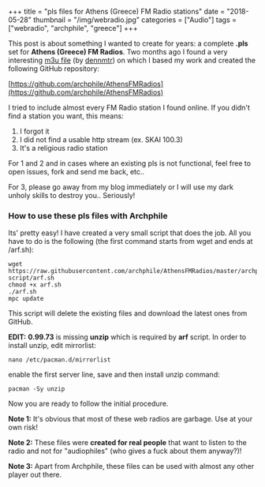 +++
title = "pls files for Athens (Greece) FM Radio stations"
date = "2018-05-28"
thumbnail = "/img/webradio.jpg"
categories = ["Audio"]
tags = ["webradio", "archphile", "greece"]
+++

This post is about something I wanted to create for years: a complete **.pls** set for **Athens (Greece) FM Radios**.
Two months ago I found a very interesting [m3u file](https://gist.github.com/dennmtr/ac14e66adca47e5f7d60) (by [dennmtr](https://github.com/dennmtr)) on which I based my work and created the following GitHub repository:

[https://github.com/archphile/AthensFMRadios](https://github.com/archphile/AthensFMRadios)


I tried to include almost every FM Radio station I found online. If you didn't find a station you want, this means:

1. I forgot it
2. I did not find a usable http stream (ex. SKAI 100.3)
3. It's a religious radio station

For 1 and 2 and in cases where an existing pls is not functional, feel free to open issues, fork and send me back, etc..

For 3, please go away from my blog  immediately or I will use my dark unholy skills to destroy you.. Seriously!

### How to use these pls files with Archphile

Its' pretty easy! I have created a very small script that does the job. All you have to do is the following (the first command starts from wget and ends at /arf.sh):

	wget https://raw.githubusercontent.com/archphile/AthensFMRadios/master/archphile-script/arf.sh
	chmod +x arf.sh
	./arf.sh
	mpc update

This script will delete the existing files and download the latest ones from GitHub.

**EDIT:** **0.99.73** is missing **unzip** which is required by **arf** script. In order to install unzip, edit mirrorlist:

	nano /etc/pacman.d/mirrorlist
	
enable the first server line, save and then install unzip command:

	pacman -Sy unzip
	
Now you are ready to follow the initial procedure.


**Note 1:** It's obvious that most of these web radios are garbage. Use at your own risk!

**Note 2:** These files were **created for real people** that want to listen to the radio and not for "audiophiles" (who gives a fuck about them anyway?)! 

**Note 3:** Apart from Archphile, these files can be used with almost any other player out there. 



